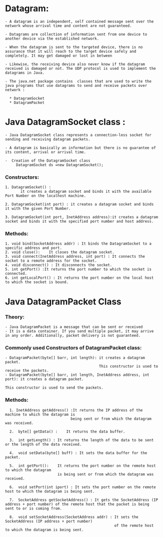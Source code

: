 # Datagram:

    - A datagram is an independent, self contained message sent over the network whose arrival time and content are not guaranteed.
    
    - Datagrams are collection of information sent from one device to another device via the established network.
   
    - When the datagram is sent to the targeted device, there is no assurance that it will reach to the target device safely and completely. It may get damaged or lost in between
  
    - Likewise, the receiving device also never know if the datagram received is damaged or not. The UDP protocol is used to implement the datagrams in Java.
 
    - The java.net package contains  classes that are used to write the java programs that use datagrams to send and receive packets over network :

      * DatagramSocket
      * DatagramPacket

# Java DatagramSocket class :
   
    - Java DatagramSocket class represents a connection-less socket for sending and receiving datagram packets.
    
    - A datagram is basically an information but there is no guarantee of its content, arrival or arrival time.
 
    -  Creation of the DatagramSocket class 
         DatagramSocket ds =new DatagramSocket();

 ### Constructors:
    1. DatagramSocket() : 
           it creates a datagram socket and binds it with the available Port Number on the localhost machine.

    2. DatagramSocket(int port) : it creates a datagram socket and binds it with the given Port Number.
   
    3. DatagramSocket(int port, InetAddress address):it creates a datagram socket and binds it with the specified port number and host address.
   
 ### Methods:
    1. void bind(SocketAddress addr) : It binds the DatagramSocket to a specific address and port.
    2. void close(): 	It closes the datagram socket.
    3. void connect(InetAddress address, int port) : It connects the socket to a remote address for the socket.
    4. void disconnect() : It disconnects the socket.
    5. int getPort() :It returns the port number to which the socket is connected.
    6. int getLocalPort() : It returns the port number on the local host to which the socket is bound.

# Java DatagramPacket Class

 ### Theory:
    - Java DatagramPacket is a message that can be sent or received
    - It is a data container. If you send multiple packet, it may arrive in any order. Additionally, packet delivery is not guaranteed.
 ### Commonly used Constructors of DatagramPacket class:
    - DatagramPacket(byte[] barr, int length): it creates a datagram packet. 
                                               This constructor is used to  receive the packets.
    - DatagramPacket(byte[] barr, int length, InetAddress address, int port): it creates a datagram packet.
                                                                              This constructor is used to send the packets.
 ### Methods:
      1. InetAddress getAddress() :It returns the IP address of the machine to which the datagram is 
                                  being sent or from which the datagram was received.

      2.  byte[] getData() :	It returns the data buffer.
   
      3.  int getLength() :	It returns the length of the data to be sent or the length of the data received.
   
      4.  void setData(byte[] buff)	: It sets the data buffer for the packet.
   
      5.  int getPort():	It returns the port number on the remote host to which the datagram 
                            is being sent or from which the datagram was received.

      6.  void setPort(int iport) : It sets the port number on the remote host to which the datagram is being sent.
   
      7.  SocketAddress getSocketAddress() : It gets the SocketAddress (IP address + port number) of the remote host that the packet is being sent to or is coming from.
   
      8.  void setSocketAddress(SocketAddress addr)	: It sets the SocketAddress (IP address + port number) 
                                                      of the remote host to which the datagram is being sent.